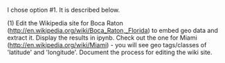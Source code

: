 I chose option #1. It is described below.

(1) Edit the Wikipedia site for Boca Raton (http://en.wikipedia.org/wiki/Boca_Raton,_Florida) to embed geo data and extract it. Display the results in ipynb. Check out the one for Miami (http://en.wikipedia.org/wiki/Miami) - you will see geo tags/classes of 'latitude' and 'longitude'. Document the process for editing the wiki site.
